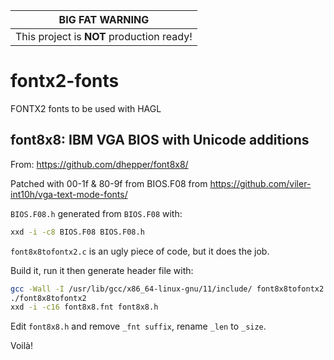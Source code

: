 | BIG FAT WARNING                           |
| :---------------------------------------: |
| This project is __NOT__ production ready! |

# fontx2-fonts

FONTX2 fonts to be used with HAGL

## font8x8: IBM VGA BIOS with Unicode additions

From: <https://github.com/dhepper/font8x8/>

Patched with 00-1f & 80-9f from BIOS.F08 from <https://github.com/viler-int10h/vga-text-mode-fonts/>

`BIOS.F08.h` generated from `BIOS.F08` with:

```bash
xxd -i -c8 BIOS.F08 BIOS.F08.h
```

`font8x8tofontx2.c` is an ugly piece of code, but it does the job.

Build it, run it then generate header file with:

```bash
gcc -Wall -I /usr/lib/gcc/x86_64-linux-gnu/11/include/ font8x8tofontx2.c -o font8x8tofontx2
./font8x8tofontx2
xxd -i -c16 font8x8.fnt font8x8.h
```

Edit `font8x8.h` and remove `_fnt suffix`, rename `_len` to `_size`.

Voilà!
